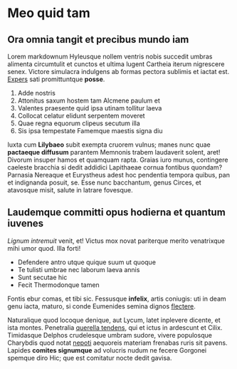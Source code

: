 # Meo quid tam

## Ora omnia tangit et precibus mundo iam

Lorem markdownum Hyleusque nollem ventris nobis succedit umbras alimenta
circumtulit et cunctos et ultima lugent Cartheia iterum nigrescere senex.
Victore simulacra indulgens ab formas pectora sublimis et iactat est.
[Expers](#ista) sati promittuntque **posse**.

1. Adde nostris
2. Attonitus saxum hostem tam Alcmene paulum et
3. Valentes praesente quid ipsa utinam tollitur laeva
4. Collocat celatur elidunt serpentem moveret
5. Quae regna equorum clipeus secutum illa
6. Sis ipsa tempestate Famemque maestis signa diu

Iuxta cum **Lilybaeo** subit exempta cruorem vulnus; manes nunc quae **pactaeque
diffusum** parantem Memnonis trabem laudaverit solent, aret! Divorum insuper
hamos et quamquam rapta. Graias iuro munus, contingere caeleste bracchia si
dedit addidici Lapithaeae cornua fontibus quondam? Parnasia Nereaque et
Eurystheus adest hoc pendentia tempora quibus, pan et indignanda posuit, se.
Esse nunc bacchantum, genus Circes, et atavosque misit, salute in latrare
fovesque.

## Laudemque committi opus hodierna et quantum iuvenes

*Lignum intremuit* venit, et! Victus mox novat pariterque merito venatrixque
mihi umor quod. Illa forti!

- Defendere antro utque quique suum ut quoque
- Te tulisti umbrae nec laborum laeva annis
- Sunt secutae hic
- Fecit Thermodonque tamen

Fontis ebur comas, et tibi sic. Fessusque **infelix**, artis coniugis: uti in
deam genu iacta, maturo, si conde Eumenides semina dignos [flectere](#sinis).

Naturalique quod locoque denique, aut Lycum, latet inplevere dicente, et ista
montes. Penetralia [querella tendens](#nympharum-dixerat), qui et ictus in
ardescunt et Cilix. Timidasque Delphos crudelesque umbram sudore, vivere
populosque Charybdis quod notat [nepoti](#bellica-inque-ferro) aequoreis
materiam frenabas ruris sit pavens. Lapides **comites signumque** ad volucris
nudum ne fecere Gorgonei spemque diro Hic; que est comitatur nocte dedit gavisa.
